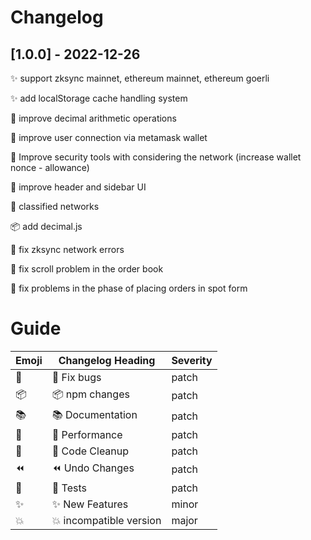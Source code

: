 # Changelog

## [1.0.0] - 2022-12-26

✨ support zksync mainnet, ethereum mainnet, ethereum goerli

✨ add localStorage cache handling system

🚀 improve decimal arithmetic operations

🚀 improve user connection via metamask wallet

🚀 Improve security tools with considering the network (increase wallet nonce - allowance)

🚀 improve header and sidebar UI

🛀 classified networks

📦 add decimal.js

🐛 fix zksync network errors

🐛 fix scroll problem in the order book

🐛 fix problems in the phase of placing orders in spot form

# Guide

| Emoji | Changelog Heading       | Severity |
| ----- | ----------------------- | -------- |
| 🐛    | 🐛 Fix bugs             | patch    |
| 📦    | 📦 npm changes          | patch    |
| 📚    | 📚 Documentation        | patch    |
| 🚀    | 🚀 Performance          | patch    |
| 🛀    | 🛀 Code Cleanup         | patch    |
| ⏪    | ⏪ Undo Changes         | patch    |
| 🚦    | 🚦 Tests                | patch    |
| ✨    | ✨ New Features         | minor    |
| 💥    | 💥 incompatible version | major    |
